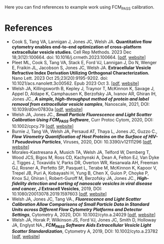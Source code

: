 Here you can find references to example work using FCM<sub>PASS</sub> calibration.

# References

* &#x20;Cook S, Tang VA, Lannigan J, Jones JC, Welsh JA. **Quantitative flow cytometry enables end-to-end optimization of cross-platform extracellular vesicle studies.** Cell Rep Methods. 2023 Dec 18;3(12):100664. doi: 10.1016/j.crmeth.2023.100664. [[pdf](https://www.cell.com/cell-reports-methods/pdf/S2667-2375(23)00341-7.pdf), [website](https://doi.org/10.1016/j.crmeth.2023.100664)]
* Pleet ML, Cook S, Tang VA, Stack E, Ford VJ, Lannigan J, Do N, Wenger E, Fraikin JL, Jacobson S, Jones JC, Welsh JA. **Extracellular Vesicle Refractive Index Derivation Utilizing Orthogonal Characterization.** Nano Lett. 2023 Oct 25;23(20):9195-9202. doi: 10.1021/acs.nanolett.3c00562. Epub 2023 Oct 3. [[pdf](https://pubs.acs.org/doi/epdf/10.1021/acs.nanolett.3c00562), [website](https://doi.org/10.1021/acs.nanolett.3c00562)]
* Welsh JA, Killingsworth B, Kepley J, Traynor T, McKinnon K, Savage J, Appel D, Aldape K, Camphausen K, Berzofsky JA, Ivanov AR, Ghiran IH, Jones JC., _**A simple, high-throughput method of protein and label removal from extracellular vesicle samples**_, Nanoscale, 2021, DOI: 10.1039/d0nr07830a [[pdf](http://www.joshuawelsh.co.uk/publications/2021/welsh2021.pdf), [website](https://doi.org/10.1039/d0nr07830a)]
* Welsh JA, Jones JC., _**Small Particle Fluorescence and Light Scatter Calibration Using FCM<sub>PASS</sub> Software**_, Curr Protoc Cytom, 2020, DOI: 10.1002/cpcy.79 [[pdf](http://www.joshuawelsh.co.uk/publications/2020/welsh2020.pdf), [website](https://doi.org/10.1002/cpcy.79)]
* Burnie J, Tang VA, Welsh JA, Persaud AT, Thaya L, Jones JC, Guzzo C., _**Flow Virometry Quantification of Host Proteins on the Surface of HIV-1 Pseudovirus Particles**_, Viruses, 2020, DOI: 10.3390/v12111296 [[pdf](http://www.joshuawelsh.co.uk/publications/2020/viruses-12-01296.pdf), [website](https://doi.org/10.3390/v12111296)]
* Morales-Kastresana A, Musich TA, Welsh JA, Telford W, Demberg T, Wood JCS, Bigos M, Ross CD, Kachynski A, Dean A, Felton EJ, Van Dyke J, Tigges J, Toxavidis V, Parks DR, Overton WR, Kesarwala AH, Freeman GJ, Rosner A, Perfetto SP, Pasquet L, Terabe M, McKinnon K, Kapoor V, Trepel JB, Puri A, Kobayashi H, Yung B, Chen X, Guion P, Choyke P, Knox SJ, Ghiran I, Robert-Guroff M, Berzofsky JA, Jones JC., _**High-fidelity detection and sorting of nanoscale vesicles in viral disease and cancer**_**, J Extracell Vesicles**, 2019, DOI: 10.1080/20013078.2019.1597603 [[pdf](http://www.joshuawelsh.co.uk/publications/2019/High%20fidelity%20detection%20and%20sorting%20of%20nanoscale%20vesicles%20in%20viral%20disease%20and%20cancer.pdf), [website](https://doi.org/10.1080/20013078.2019.1597603)]
* Welsh JA, Jones JC, Tang VA., _**Fluorescence and Light Scatter Calibration Allow Comparisons of Small Particle Data in Standard Units across Different Flow Cytometry Platforms and Detector Settings**_, Cytometry A, 2020, DOI: 10.1002/cyto.a.24029 [[pdf](http://www.joshuawelsh.co.uk/publications/2020/Cytometry%20Pt%20A%20-%202020%20-%20Welsh%20-%20Fluorescence%20and%20Light%20Scatter%20Calibration%20Allow%20Comparisons%20of%20Small%20Particle%20Data%20in.pdf), [website](https://doi.org/10.1002/cyto.a.24029)]
* Welsh JA, Horak P, Wilkinson JS, Ford VJ, Jones JC, Smith D, Holloway JA, Englyst NA., _**FCM<sub>PASS</sub> Software Aids Extracellular Vesicle Light Scatter Standardization**_, Cytometry A, 2019, DOI: 10.1002/cyto.a.23782 [[pdf](http://www.joshuawelsh.co.uk/publications/2020/Cytometry%20Pt%20A%20-%202019%20-%20Welsh%20-%20FCM<sub>PASS</sub>%20Software%20Aids%20Extracellular%20Vesicle%20Light%20Scatter%20Standardization.pdf), [website](https://doi.org/10.1002/cyto.a.23782)]
